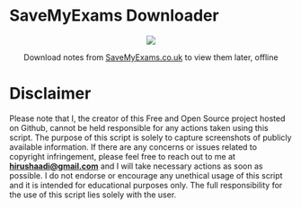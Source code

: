 # SaveMyExams Downloader

<p align="center">
  <img src="https://cdn.savemyexams.co.uk/logo/sme-logo.png" />
  <p align="center">Download notes from <a href="https://www.savemyexams.co.uk/">SaveMyExams.co.uk</a> to view them later, offline</p>
</p>

# Disclaimer

Please note that I, the creator of this Free and Open Source project hosted on Github, cannot be held responsible for any actions taken using this script. The purpose of this script is solely to capture screenshots of publicly available information. If there are any concerns or issues related to copyright infringement, please feel free to reach out to me at **hirushaadi@gmail.com** and I will take necessary actions as soon as possible. I do not endorse or encourage any unethical usage of this script and it is intended for educational purposes only. The full responsibility for the use of this script lies solely with the user.
